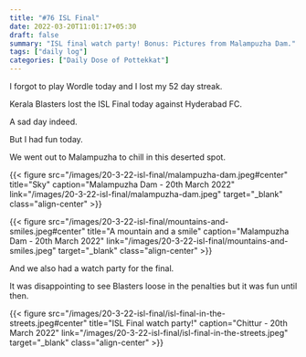 ```yaml
---
title: "#76 ISL Final"
date: 2022-03-20T11:01:17+05:30
draft: false
summary: "ISL final watch party! Bonus: Pictures from Malampuzha Dam."
tags: ["daily log"]
categories: ["Daily Dose of Pottekkat"]
---
```


I forgot to play Wordle today and I lost my 52 day streak.

Kerala Blasters lost the ISL Final today against Hyderabad FC.

A sad day indeed.

But I had fun today.

We went out to Malampuzha to chill in this deserted spot.

{{< figure src="/images/20-3-22-isl-final/malampuzha-dam.jpeg#center" title="Sky" caption="Malampuzha Dam - 20th March 2022" link="/images/20-3-22-isl-final/malampuzha-dam.jpeg" target="_blank" class="align-center" >}}

{{< figure src="/images/20-3-22-isl-final/mountains-and-smiles.jpeg#center" title="A mountain and a smile" caption="Malampuzha Dam - 20th March 2022" link="/images/20-3-22-isl-final/mountains-and-smiles.jpeg" target="_blank" class="align-center" >}}

And we also had a watch party for the final.

It was disappointing to see Blasters loose in the penalties but it was fun until then.

{{< figure src="/images/20-3-22-isl-final/isl-final-in-the-streets.jpeg#center" title="ISL Final watch party!" caption="Chittur - 20th March 2022" link="/images/20-3-22-isl-final/isl-final-in-the-streets.jpeg" target="_blank" class="align-center" >}}
